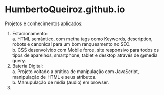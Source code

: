 # HumbertoQueiroz.github.io
Projetos e conhecimentos aplicados:

1. Estacionamento: <br>
    a. HTML semântico, com metha tags como Keywords, description, robots e canonica! para um bom ranqueamento no SEO.<br>
    b. CSS desenvolvido com Mobile force, site responsivo para todos os tipos de aparelhos, smartphone, tablet e desktop através de @media query.<br>
2.  Bateria Digital:<br>
    a. Projeto voltado a prática de manipulação com JavaScript, manipulação de HTML e seus atributos.<br>
    b. Manupulação de mídia (audio) em browser.<br>
3.  


